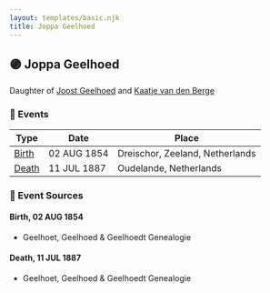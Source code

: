 ```yaml
---
layout: templates/basic.njk
title: Joppa Geelhoed
---
```

## 🟣 Joppa Geelhoed

Daughter of [Joost Geelhoed](/people/7/72031888) and [Kaatje van den Berge](/people/3/32271874)

### 📆 Events

Type | Date | Place
------ | ------ | ------
[Birth](#event-event-2) | 02 AUG 1854 | Dreischor, Zeeland, Netherlands
[Death](#event-event-3) | 11 JUL 1887 | Oudelande, Netherlands

### 📰 Event Sources

#### <a id="event-event-2"></a> Birth, 02 AUG 1854
* Geelhoet, Geelhoed & Geelhoedt Genealogie

#### <a id="event-event-3"></a> Death, 11 JUL 1887
* Geelhoet, Geelhoed & Geelhoedt Genealogie